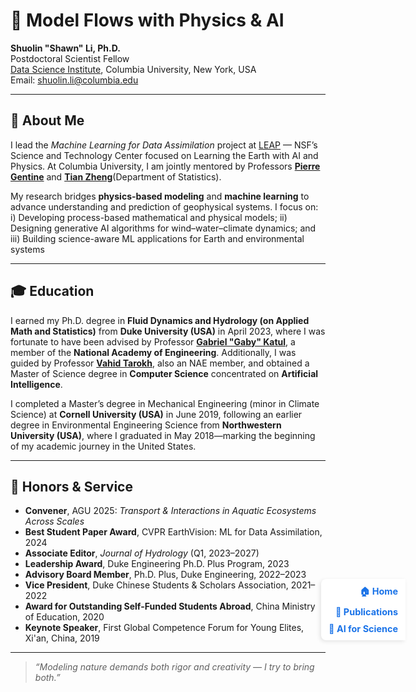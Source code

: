 <div style="
  position: fixed;
  top: 1000px;
  right: 100;
  background: white;
  padding: 10px 12px;
  border-top-left-radius: 8px;
  border-bottom-left-radius: 8px;
  box-shadow: -2px 2px 6px rgba(0,0,0,0.1);
  z-index: 1000;
  font-size: 0.9rem;
  display: flex;
  flex-direction: column;
  align-items: flex-end;
  gap: 10px;
">
  <a href="./index.md" style="text-decoration: none; color: #1a73e8; font-weight: bold;">🏠 Home</a>
  <a href="./publication.md" style="text-decoration: none; color: #1a73e8; font-weight: bold;">📄 Publications</a>
  <a href="./ai4science.md" style="text-decoration: none; color: #1a73e8; font-weight: bold;">🤖 AI for Science</a>
</div>

# 🌊 Model Flows with Physics & AI

**Shuolin "Shawn" Li, Ph.D.**  
Postdoctoral Scientist Fellow  
[Data Science Institute](https://datascience.columbia.edu/), Columbia University, New York, USA  
Email: shuolin.li@columbia.edu  

---

## 🔬 About Me

I lead the *Machine Learning for Data Assimilation* project at [LEAP](https://leap.columbia.edu/) — NSF’s Science and Technology Center focused on Learning the Earth with AI and Physics. At Columbia University, I am jointly mentored by Professors [**Pierre Gentine**](https://leap.columbia.edu/) and [**Tian Zheng**](https://leap.columbia.edu/)(Department of Statistics).

My research bridges **physics-based modeling** and **machine learning** to advance understanding and prediction of geophysical systems. I focus on: i) Developing process-based mathematical and physical models; ii) Designing generative AI algorithms for wind–water–climate dynamics; and iii) Building science-aware ML applications for Earth and environmental systems  

---

## 🎓 Education

I earned my Ph.D. degree in **Fluid Dynamics and Hydrology (on Applied Math and Statistics)** from **Duke University (USA)** in April 2023, where I was fortunate to have been advised by Professor [**Gabriel "Gaby" Katul**](https://nicholas.duke.edu/people/faculty/gabriel-katul/), a member of the **National Academy of Engineering**. Additionally, I was guided by Professor [**Vahid Tarokh**](https://ece.duke.edu/people/vahid-tarokh/), also an NAE member, and obtained a Master of Science degree in **Computer Science** concentrated on **Artificial Intelligence**.  

I completed a Master’s degree in Mechanical Engineering (minor in Climate Science) at **Cornell University (USA)** in June 2019, following an earlier degree in Environmental Engineering Science from **Northwestern University (USA)**, where I graduated in May 2018—marking the beginning of my academic journey in the United States.

---

## 🏅 Honors & Service

- **Convener**, AGU 2025: *Transport & Interactions in Aquatic Ecosystems Across Scales*
- **Best Student Paper Award**, CVPR EarthVision: ML for Data Assimilation, 2024
- **Associate Editor**, *Journal of Hydrology* (Q1, 2023–2027)
- **Leadership Award**, Duke Engineering Ph.D. Plus Program, 2023
- **Advisory Board Member**, Ph.D. Plus, Duke Engineering, 2022–2023
- **Vice President**, Duke Chinese Students & Scholars Association, 2021–2022
- **Award for Outstanding Self-Funded Students Abroad**, China Ministry of Education, 2020
- **Keynote Speaker**, First Global Competence Forum for Young Elites, Xi'an, China, 2019

---

> *“Modeling nature demands both rigor and creativity — I try to bring both.”*
